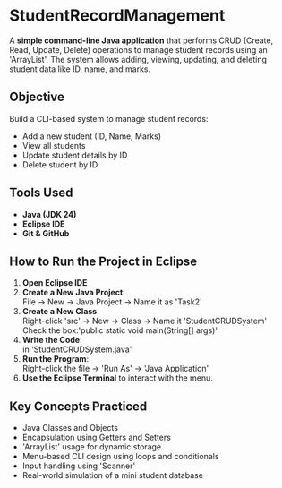 # StudentRecordManagement

A **simple command-line Java application** that performs CRUD (Create, Read, Update, Delete) operations to manage student records using an 'ArrayList'. The system allows adding, viewing, updating, and deleting student data like ID, name, and marks.

## Objective

Build a CLI-based system to manage student records:
- Add a new student (ID, Name, Marks)
- View all students
- Update student details by ID
- Delete student by ID

## Tools Used

-  **Java (JDK 24)**
-  **Eclipse IDE**
-  **Git & GitHub** 

## How to Run the Project in Eclipse

1. **Open Eclipse IDE**
2. **Create a New Java Project**:  
   File → New → Java Project → Name it as 'Task2'
3. **Create a New Class**:  
   Right-click 'src' → New → Class → Name it 'StudentCRUDSystem'  
   Check the box:'public static void main(String[] args)'
4. **Write the Code**:  
   in 'StudentCRUDSystem.java'
5. **Run the Program**:  
   Right-click the file → 'Run As' → 'Java Application'
6. **Use the Eclipse Terminal** to interact with the menu.

## Key Concepts Practiced

- Java Classes and Objects
- Encapsulation using Getters and Setters
- 'ArrayList' usage for dynamic storage
- Menu-based CLI design using loops and conditionals
- Input handling using 'Scanner'
- Real-world simulation of a mini student database



